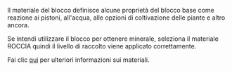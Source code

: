 Il materiale del blocco definisce alcune proprietà del blocco base come reazione ai pistoni, all'acqua, alle opzioni di coltivazione delle piante e altro ancora.

Se intendi utilizzare il blocco per ottenere minerale, seleziona il materiale ROCCIA quindi il livello di raccolto viene applicato correttamente.

Fai clic [qui](https://mcreator.net/wiki/materials) per ulteriori informazioni sui materiali.